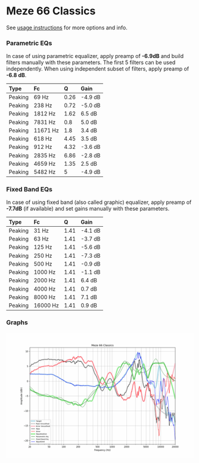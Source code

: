 # Meze 66 Classics
See [usage instructions](https://github.com/jaakkopasanen/AutoEq#usage) for more options and info.

### Parametric EQs
In case of using parametric equalizer, apply preamp of **-6.9dB** and build filters manually
with these parameters. The first 5 filters can be used independently.
When using independent subset of filters, apply preamp of **-6.8 dB**.

| Type    | Fc       |    Q | Gain    |
|:--------|:---------|:-----|:--------|
| Peaking | 69 Hz    | 0.26 | -4.9 dB |
| Peaking | 238 Hz   | 0.72 | -5.0 dB |
| Peaking | 1812 Hz  | 1.62 | 6.5 dB  |
| Peaking | 7831 Hz  | 0.8  | 5.0 dB  |
| Peaking | 11671 Hz | 1.8  | 3.4 dB  |
| Peaking | 618 Hz   | 4.45 | 3.5 dB  |
| Peaking | 912 Hz   | 4.32 | -3.6 dB |
| Peaking | 2835 Hz  | 6.86 | -2.8 dB |
| Peaking | 4659 Hz  | 1.35 | 2.5 dB  |
| Peaking | 5482 Hz  | 5    | -4.9 dB |

### Fixed Band EQs
In case of using fixed band (also called graphic) equalizer, apply preamp of **-7.7dB**
(if available) and set gains manually with these parameters.

| Type    | Fc       |    Q | Gain    |
|:--------|:---------|:-----|:--------|
| Peaking | 31 Hz    | 1.41 | -4.1 dB |
| Peaking | 63 Hz    | 1.41 | -3.7 dB |
| Peaking | 125 Hz   | 1.41 | -5.6 dB |
| Peaking | 250 Hz   | 1.41 | -7.3 dB |
| Peaking | 500 Hz   | 1.41 | -0.9 dB |
| Peaking | 1000 Hz  | 1.41 | -1.1 dB |
| Peaking | 2000 Hz  | 1.41 | 6.4 dB  |
| Peaking | 4000 Hz  | 1.41 | 0.7 dB  |
| Peaking | 8000 Hz  | 1.41 | 7.1 dB  |
| Peaking | 16000 Hz | 1.41 | 0.9 dB  |

### Graphs
![](./Meze%2066%20Classics.png)